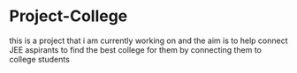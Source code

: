 # Project-College
this is a project that i am currently working on and the aim is to help connect JEE aspirants to find the best college for them by connecting them to college students
